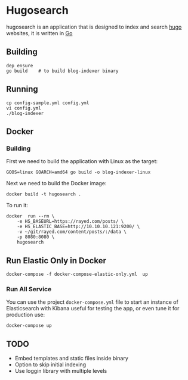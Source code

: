 
# Hugosearch

hugosearch is an application that is designed to index and search [hugo](https://gohugo.io/) websites, it is written in [Go](https://golang.org/)


## Building

    dep ensure
    go build    # to build blog-indexer binary

## Running

    cp config-sample.yml config.yml
    vi config.yml
    ./blog-indexer



## Docker 

### Building 

First we need to build the application with Linux as the target:

    GOOS=linux GOARCH=amd64 go build -o blog-indexer-linux

Next we need to build the Docker image:

    docker build -t hugosearch .

To run it:

    docker  run --rm \
        -e HS_BASEURL=https://rayed.com/posts/ \
        -e HS_ELASTIC_BASE=http://10.10.10.121:9200/ \
        -v ~/git/rayed.com/content/posts/:/data \
        -p 8080:8080 \
        hugosearch


## Run Elastic Only in Docker

    docker-compose -f docker-compose-elastic-only.yml  up

### Run All Service

You can use the project `docker-compose.yml` file to start an instance of Elasticsearch with Kibana useful for testing the app, or even tune it for production use:

    docker-compose up 



## TODO

- Embed templates and static files inside binary
- Option to skip initial indexing
- Use loggin library with multiple levels